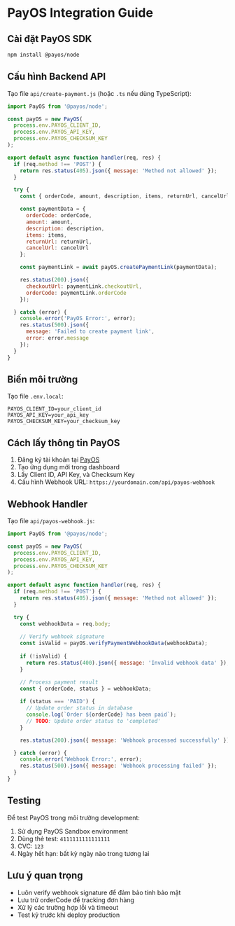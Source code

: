 # PayOS Integration Guide

## Cài đặt PayOS SDK

```bash
npm install @payos/node
```

## Cấu hình Backend API

Tạo file `api/create-payment.js` (hoặc `.ts` nếu dùng TypeScript):

```javascript
import PayOS from '@payos/node';

const payOS = new PayOS(
  process.env.PAYOS_CLIENT_ID,
  process.env.PAYOS_API_KEY,
  process.env.PAYOS_CHECKSUM_KEY
);

export default async function handler(req, res) {
  if (req.method !== 'POST') {
    return res.status(405).json({ message: 'Method not allowed' });
  }

  try {
    const { orderCode, amount, description, items, returnUrl, cancelUrl } = req.body;

    const paymentData = {
      orderCode: orderCode,
      amount: amount,
      description: description,
      items: items,
      returnUrl: returnUrl,
      cancelUrl: cancelUrl
    };

    const paymentLink = await payOS.createPaymentLink(paymentData);

    res.status(200).json({
      checkoutUrl: paymentLink.checkoutUrl,
      orderCode: paymentLink.orderCode
    });

  } catch (error) {
    console.error('PayOS Error:', error);
    res.status(500).json({ 
      message: 'Failed to create payment link',
      error: error.message 
    });
  }
}
```

## Biến môi trường

Tạo file `.env.local`:

```env
PAYOS_CLIENT_ID=your_client_id
PAYOS_API_KEY=your_api_key
PAYOS_CHECKSUM_KEY=your_checksum_key
```

## Cách lấy thông tin PayOS

1. Đăng ký tài khoản tại [PayOS](https://payos.vn)
2. Tạo ứng dụng mới trong dashboard
3. Lấy Client ID, API Key, và Checksum Key
4. Cấu hình Webhook URL: `https://yourdomain.com/api/payos-webhook`

## Webhook Handler

Tạo file `api/payos-webhook.js`:

```javascript
import PayOS from '@payos/node';

const payOS = new PayOS(
  process.env.PAYOS_CLIENT_ID,
  process.env.PAYOS_API_KEY,
  process.env.PAYOS_CHECKSUM_KEY
);

export default async function handler(req, res) {
  if (req.method !== 'POST') {
    return res.status(405).json({ message: 'Method not allowed' });
  }

  try {
    const webhookData = req.body;
    
    // Verify webhook signature
    const isValid = payOS.verifyPaymentWebhookData(webhookData);
    
    if (!isValid) {
      return res.status(400).json({ message: 'Invalid webhook data' });
    }

    // Process payment result
    const { orderCode, status } = webhookData;
    
    if (status === 'PAID') {
      // Update order status in database
      console.log(`Order ${orderCode} has been paid`);
      // TODO: Update order status to 'completed'
    }

    res.status(200).json({ message: 'Webhook processed successfully' });

  } catch (error) {
    console.error('Webhook Error:', error);
    res.status(500).json({ message: 'Webhook processing failed' });
  }
}
```

## Testing

Để test PayOS trong môi trường development:

1. Sử dụng PayOS Sandbox environment
2. Dùng thẻ test: `4111111111111111`
3. CVC: `123`
4. Ngày hết hạn: bất kỳ ngày nào trong tương lai

## Lưu ý quan trọng

- Luôn verify webhook signature để đảm bảo tính bảo mật
- Lưu trữ orderCode để tracking đơn hàng
- Xử lý các trường hợp lỗi và timeout
- Test kỹ trước khi deploy production

